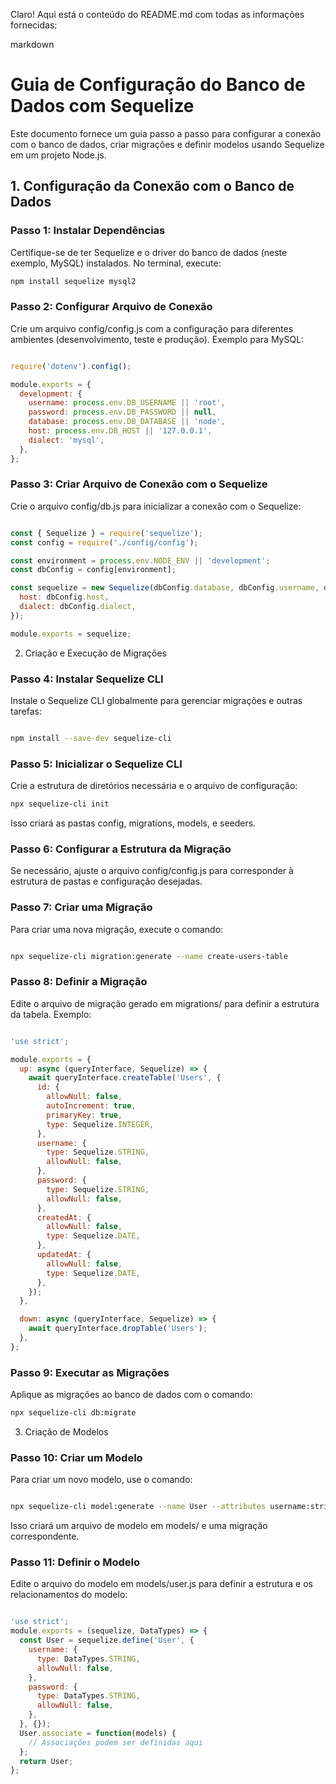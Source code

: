 Claro! Aqui está o conteúdo do README.md com todas as informações fornecidas:

markdown

# Guia de Configuração do Banco de Dados com Sequelize

Este documento fornece um guia passo a passo para configurar a conexão com o banco de dados, criar migrações e definir modelos usando Sequelize em um projeto Node.js.

## 1. Configuração da Conexão com o Banco de Dados

### Passo 1: Instalar Dependências

Certifique-se de ter Sequelize e o driver do banco de dados (neste exemplo, MySQL) instalados. No terminal, execute:

```bash
npm install sequelize mysql2
```
### Passo 2: Configurar Arquivo de Conexão

Crie um arquivo config/config.js com a configuração para diferentes ambientes (desenvolvimento, teste e produção). Exemplo para MySQL:

```javascript

require('dotenv').config();

module.exports = {
  development: {
    username: process.env.DB_USERNAME || 'root',
    password: process.env.DB_PASSWORD || null,
    database: process.env.DB_DATABASE || 'node',
    host: process.env.DB_HOST || '127.0.0.1',
    dialect: 'mysql',
  },
};
```
### Passo 3: Criar Arquivo de Conexão com o Sequelize

Crie o arquivo config/db.js para inicializar a conexão com o Sequelize:

```javascript

const { Sequelize } = require('sequelize');
const config = require('./config/config');

const environment = process.env.NODE_ENV || 'development';
const dbConfig = config[environment];

const sequelize = new Sequelize(dbConfig.database, dbConfig.username, dbConfig.password, {
  host: dbConfig.host,
  dialect: dbConfig.dialect,
});

module.exports = sequelize;
```
2. Criação e Execução de Migrações
### Passo 4: Instalar Sequelize CLI

Instale o Sequelize CLI globalmente para gerenciar migrações e outras tarefas:

```bash

npm install --save-dev sequelize-cli
```

### Passo 5: Inicializar o Sequelize CLI

Crie a estrutura de diretórios necessária e o arquivo de configuração:

```bash
npx sequelize-cli init
```
Isso criará as pastas config, migrations, models, e seeders.
### Passo 6: Configurar a Estrutura da Migração

Se necessário, ajuste o arquivo config/config.js para corresponder à estrutura de pastas e configuração desejadas.
### Passo 7: Criar uma Migração

Para criar uma nova migração, execute o comando:

```bash

npx sequelize-cli migration:generate --name create-users-table
`````

### Passo 8: Definir a Migração

Edite o arquivo de migração gerado em migrations/ para definir a estrutura da tabela. Exemplo:

```javascript

'use strict';

module.exports = {
  up: async (queryInterface, Sequelize) => {
    await queryInterface.createTable('Users', {
      id: {
        allowNull: false,
        autoIncrement: true,
        primaryKey: true,
        type: Sequelize.INTEGER,
      },
      username: {
        type: Sequelize.STRING,
        allowNull: false,
      },
      password: {
        type: Sequelize.STRING,
        allowNull: false,
      },
      createdAt: {
        allowNull: false,
        type: Sequelize.DATE,
      },
      updatedAt: {
        allowNull: false,
        type: Sequelize.DATE,
      },
    });
  },

  down: async (queryInterface, Sequelize) => {
    await queryInterface.dropTable('Users');
  },
};
```

### Passo 9: Executar as Migrações

Aplique as migrações ao banco de dados com o comando:

```bash
npx sequelize-cli db:migrate
```

3. Criação de Modelos
### Passo 10: Criar um Modelo

Para criar um novo modelo, use o comando:

```bash

npx sequelize-cli model:generate --name User --attributes username:string,password:string

```

Isso criará um arquivo de modelo em models/ e uma migração correspondente.
### Passo 11: Definir o Modelo

Edite o arquivo do modelo em models/user.js para definir a estrutura e os relacionamentos do modelo:

```javascript

'use strict';
module.exports = (sequelize, DataTypes) => {
  const User = sequelize.define('User', {
    username: {
      type: DataTypes.STRING,
      allowNull: false,
    },
    password: {
      type: DataTypes.STRING,
      allowNull: false,
    },
  }, {});
  User.associate = function(models) {
    // Associações podem ser definidas aqui
  };
  return User;
};

```
